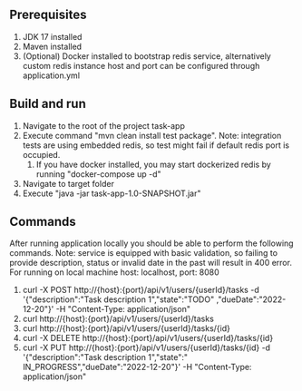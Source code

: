 ## Prerequisites

1. JDK 17 installed
2. Maven installed
3. (Optional) Docker installed to bootstrap redis service, alternatively custom redis instance host and port can be
   configured through application.yml

## Build and run

1. Navigate to the root of the project task-app
2. Execute command "mvn clean install test package". Note: integration tests are using embedded redis, so test might
   fail if default redis port is occupied.
    1. If you have docker installed, you may start dockerized redis by running "docker-compose up -d"
3. Navigate to target folder
4. Execute "java -jar task-app-1.0-SNAPSHOT.jar"

## Commands

After running application locally you should be able to perform the following commands. Note: service is equipped with
basic validation, so failing to provide description, status or invalid date in the past will result in 400 error. For
running on local machine host: localhost, port: 8080

1. curl -X POST http://{host}:{port}/api/v1/users/{userId}/tasks -d '{"description":"Task description 1","state":"TODO"
   ,"dueDate":"2022-12-20"}' -H "Content-Type: application/json"
2. curl http://{host}:{port}/api/v1/users/{userId}/tasks
3. curl http://{host}:{port}/api/v1/users/{userId}/tasks/{id}
4. curl -X DELETE http://{host}:{port}/api/v1/users/{userId}/tasks/{id}
5. curl -X PUT http://{host}:{port}/api/v1/users/{userId}/tasks/{id} -d '{"description":"Task description 1","state":"
   IN_PROGRESS","dueDate":"2022-12-20"}' -H "Content-Type: application/json"